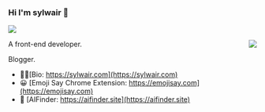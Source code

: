 ### Hi I'm sylwair 👋

<span align="right"><img align="center" src="https://profile-counter.glitch.me/{syh19}/count.svg" /></span> 

<img align="right" src="https://github-readme-stats.vercel.app/api?username=syh19&show_icons=true&icon_color=0366d6&text_color=24292e&bg_color=ffffff&hide_title=true" />

A front-end developer. 

Blogger.

- 🙋‍♂️[Bio: https://sylwair.com](https://sylwair.com)
- 😀 [Emoji Say Chrome Extension: https://emojisay.com](https://emojisay.com)
- 🤖 [AIFinder: https://aifinder.site](https://aifinder.site)
